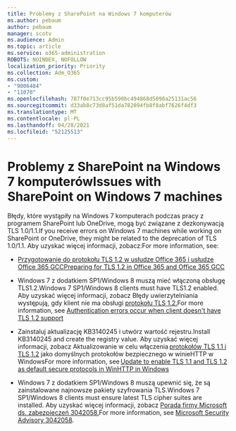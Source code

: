 ```yaml
---
title: Problemy z SharePoint na Windows 7 komputerów
ms.author: pebaum
author: pebaum
manager: scotv
ms.audience: Admin
ms.topic: article
ms.service: o365-administration
ROBOTS: NOINDEX, NOFOLLOW
localization_priority: Priority
ms.collection: Adm_O365
ms.custom:
- "9006484"
- "11070"
ms.openlocfilehash: 787f0e713cc95b590bc494868d5098a25131ac56
ms.sourcegitcommit: d33ab8c73d8af51da782094fb8f8abf7626f4df3
ms.translationtype: MT
ms.contentlocale: pl-PL
ms.lasthandoff: 04/28/2021
ms.locfileid: "52125513"
---
```

# <a name="issues-with-sharepoint-on-windows-7-machines"></a><span data-ttu-id="5aa15-102">Problemy z SharePoint na Windows 7 komputerów</span><span class="sxs-lookup"><span data-stu-id="5aa15-102">Issues with SharePoint on Windows 7 machines</span></span>

<span data-ttu-id="5aa15-103">Błędy, które wystąpiły na Windows 7 komputerach podczas pracy z programem SharePoint lub OneDrive, mogą być związane z dezkonywacją TLS 1.0/1.1.</span><span class="sxs-lookup"><span data-stu-id="5aa15-103">If you receive errors on Windows 7 machines while working on SharePoint or OneDrive, they might be related to the deprecation of TLS 1.0/1.1.</span></span> <span data-ttu-id="5aa15-104">Aby uzyskać więcej informacji, zobacz:</span><span class="sxs-lookup"><span data-stu-id="5aa15-104">For more information, see:</span></span>

- [<span data-ttu-id="5aa15-105">Przygotowanie do protokołu TLS 1.2 w usłudze Office 365 i usłudze Office 365 GCC</span><span class="sxs-lookup"><span data-stu-id="5aa15-105">Preparing for TLS 1.2 in Office 365 and Office 365 GCC</span></span>](https://docs.microsoft.com/microsoft-365/compliance/prepare-tls-1.2-in-office-365)

- <span data-ttu-id="5aa15-106">Windows 7 z dodatkiem SP1/Windows 8 muszą mieć włączoną obsługę TLS1.2.</span><span class="sxs-lookup"><span data-stu-id="5aa15-106">Windows 7 SP1/Windows 8 clients must have TLS1.2 enabled.</span></span> <span data-ttu-id="5aa15-107">Aby uzyskać więcej informacji, zobacz Błędy uwierzytelniania występują, gdy klient nie ma obsługi [protokołu TLS 1.2.](https://review.docs.microsoft.com/sharepoint/troubleshoot/administration/authentication-errors-tls12-support)</span><span class="sxs-lookup"><span data-stu-id="5aa15-107">For more information, see [Authentication errors occur when client doesn't have TLS 1.2 support](https://review.docs.microsoft.com/sharepoint/troubleshoot/administration/authentication-errors-tls12-support)</span></span>

- <span data-ttu-id="5aa15-108">Zainstaluj aktualizację KB3140245 i utwórz wartość rejestru.</span><span class="sxs-lookup"><span data-stu-id="5aa15-108">Install KB3140245 and create the registry value.</span></span> <span data-ttu-id="5aa15-109">Aby uzyskać więcej informacji, zobacz Aktualizowanie w celu włączenia [protokołów TLS 1.1 i TLS 1.2](https://support.microsoft.com/topic/update-to-enable-tls-1-1-and-tls-1-2-as-default-secure-protocols-in-winhttp-in-windows-c4bd73d2-31d7-761e-0178-11268bb10392) jako domyślnych protokołów bezpiecznego w winieHTTP w Windows</span><span class="sxs-lookup"><span data-stu-id="5aa15-109">For more information, see [Update to enable TLS 1.1 and TLS 1.2 as default secure protocols in WinHTTP in Windows](https://support.microsoft.com/topic/update-to-enable-tls-1-1-and-tls-1-2-as-default-secure-protocols-in-winhttp-in-windows-c4bd73d2-31d7-761e-0178-11268bb10392)</span></span>

- <span data-ttu-id="5aa15-110">Windows 7 z dodatkiem SP1/Windows 8 muszą upewnić się, że są zainstalowane najnowsze pakiety szyfrowania TLS.</span><span class="sxs-lookup"><span data-stu-id="5aa15-110">Windows 7 SP1/Windows 8 clients must ensure latest TLS cipher suites are installed.</span></span> <span data-ttu-id="5aa15-111">Aby uzyskać więcej informacji, zobacz [Porada firmy Microsoft ds. zabezpieczeń 3042058.](https://docs.microsoft.com/security-updates/SecurityAdvisories/2015/3042058)</span><span class="sxs-lookup"><span data-stu-id="5aa15-111">For more information, see [Microsoft Security Advisory 3042058](https://docs.microsoft.com/security-updates/SecurityAdvisories/2015/3042058).</span></span> 


